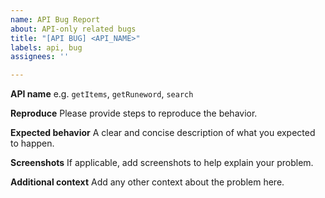 ```yaml
---
name: API Bug Report
about: API-only related bugs
title: "[API BUG] <API_NAME>"
labels: api, bug
assignees: ''

---
```


**API name**
e.g. `getItems`, `getRuneword`, `search`

**Reproduce**
Please provide steps to reproduce the behavior.

**Expected behavior**
A clear and concise description of what you expected to happen.

**Screenshots**
If applicable, add screenshots to help explain your problem.

**Additional context**
Add any other context about the problem here.
